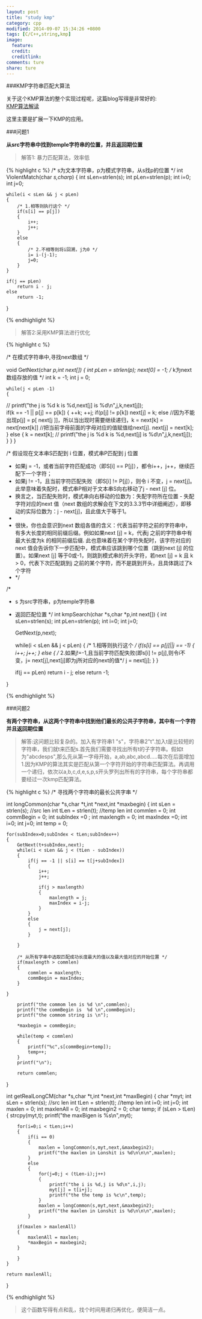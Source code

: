 ```yaml
---
layout: post
title: "study kmp"
category: cpp
modified: 2014-09-07 15:34:26 +0800
tags: [C/C++,string,kmp]
image:
  feature: 
  credit: 
  creditlink: 
comments: ture
share: ture
---
```


###KMP字符串匹配大算法

关于这个KMP算法的整个实现过程呢，这篇blog写得是非常好的:           
[KMP算法解读](http://blog.csdn.net/v_july_v/article/details/7041827)

这里主要是扩展一下KMP的应用。


###问题1

**从src字符串中找到temple字符串的位置，并且返回期位置**

> 解答1: 暴力匹配算法，效率低

{% highlight c %}
/* s为文本字符串，p为模式字符串，从s找p的位置 */
int ViolentMatch(char *s,char*p)
{
	int sLen=strlen(s);
	int pLen=strlen(p);
	int i=0;
	int j=0;

	while(i < sLen && j < pLen)
	{
		/* 1.相等则执行这个 */
		if(s[i] == p[j])
		{
			i++;
			j++;
		}
		else
		{
			/* 2.不相等则将i回溯，j为0 */
			i= i-(j-1);
			j=0;
		}
	}

	if(j == pLen)
		return i - j;
	else
		return -1;
}

{% endhighlight %} 

> 解答2:采用KMP算法进行优化


{% highlight c %}

/* 在模式字符串中,寻找next数组 */

void GetNext(char *p,int next[])
{
	int pLen = strlen(p);
	next[0] = -1;
	/* k为next数组存放的值 */
	int k = -1;
	int j = 0;

	while(j < pLen -1)
	{
//		printf("the j is %d k is %d,next[j] is  %d\n",j,k,next[j]);				
		if(k == -1 || p[j] == p[k])
		{
			++k;
			++j;
			if(p[j] != p[k])
				next[j] = k;
			else
			//因为不能出现p[j] = p[ next[j ]]，所以当出现时需要继续递归，k = next[k] = next[next[k]]
			//把当前字母前面的字母对应的值赋值给next[j].
				next[j] = next[k];
		}
		else
		{
			k = next[k];
	//		printf("the j is %d k is %d,next[j] is  %d\n",j,k,next[j]);				
		}
	}
}

/* 假设现在文本串S匹配到 i 位置，模式串P匹配到 j 位置
 * 如果j = -1，或者当前字符匹配成功（即S[i] == P[j]），都令i++，j++，继续匹配下一个字符；
 * 如果j != -1，且当前字符匹配失败（即S[i] != P[j]），则令 i 不变，j = next[j]。此举意味着失配时，模式串P相对于文本串S向右移动了j - next [j] 位。
 * 换言之，当匹配失败时，模式串向右移动的位数为：失配字符所在位置 - 失配字符对应的next 值（next 数组的求解会在下文的3.3.3节中详细阐述），即移动的实际位数为：j - next[j]，且此值大于等于1。
 *
 * 很快，你也会意识到next 数组各值的含义：代表当前字符之前的字符串中，有多大长度的相同前缀后缀。例如如果next [j] = k，代表j 之前的字符串中有最大长度为k 的相同前缀后缀. 此也意味着在某个字符失配时，该字符对应的next 值会告诉你下一步匹配中，模式串应该跳到哪个位置（跳到next [j] 的位置）。如果next [j] 等于0或-1，则跳到模式串的开头字符，若next [j] = k 且 k > 0，代表下次匹配跳到j 之前的某个字符，而不是跳到开头，且具体跳过了k 个字符
 * */

/*
* s 为src字符串，p为temple字符串
* 返回匹配位置
*/
int kmpSearch(char *s,char *p,int next[])
{
	int sLen=strlen(s);
	int pLen=strlen(p);
	int i=0;
	int j=0;

	GetNext(p,next);

	while(i < sLen && j < pLen)
	{
		/* 1.相等则执行这个 */
		if(s[i] == p[j]||j == -1)
		{
			i++;
			j++;
		}
		else
		{
			/* 2.如果j!=-1,且当前字符匹配失败(即s[i] != p[j],则令i不变，j= next[j],next[j]即为j所对应的next的值*/
			j = next[j];
		}
	}

	if(j == pLen)
		return i - j;
	else
		return -1;

}


{% endhighlight %} 



###问题2

**有两个字符串，从这两个字符串中找到他们最长的公共子字符串，其中有一个字符并且返回期位置**

> 解答:这问题比较复杂的。加入有字符串1 "s"，字符串2"t".加入t是比较短的字符串，我们就t来匹配s.首先我们需要寻找出所有t的子字符串。假如t为"abcdesps",那么先从第一字母开始，a,ab,abc,abcd.....每次在后面增加1.因为KMP的算法其实是匹配从第一个字符开始的字符串匹配算法。再调用一个递归，依次以a,b,c,d,e,s,p,s开头罗列出所有的字符串，每个字符串都要经过一次kmp匹配算法。

{% highlight c %}
/* 寻找两个字符串的最长公共字串 */

int longCommon(char *s,char *t,int *next,int *maxbegin)
{
	int sLen = strlen(s); //src len
	int tLen = strlen(t); //temp len
	int commlen = 0;
	int commBegin = 0;
	int subIndex =0 ;
	int maxlength = 0;
	int maxIndex =0;
	int i=0;
	int j=0;
	int temp = 0;

	for(subIndex=0;subIndex < tLen;subIndex++)
	{
		GetNext(t+subIndex,next);
		while(i < sLen && j < (tLen - subIndex))
		{
			if(j == -1 || s[i] == t[j+subIndex])
			{
				i++;
				j++;

				if(j > maxlength)
				{
					maxlength = j;
					maxIndex = i-j;
				}
			}
			else
			{
				j = next[j];
			}

		}

		/* 从所有字串中选取匹配成功长度最大的值以及最大值对应的开始位置 */
		if(maxlength > commlen)
		{
			commlen = maxlength;
			commBegin = maxIndex;
		}

	}

		printf("the commom len is %d \n",commlen);	
		printf("the commBegin is  %d \n",commBegin);	
		printf("the commom string is \n");	

    	*maxbegin = commBegin; 

		while(temp < commlen)
		{
			printf("%c",s[commBegin+temp]);	
			temp++;
		}
		printf("\n");	

		return commlen;
}

int getRealLongCM(char *s,char *t,int *next,int *maxBegin)
{
	char *myt;
	int sLen = strlen(s); //src len
	int tLen = strlen(t); //temp len
	int i=0;
	int j=0;
	int maxlen = 0;
	int maxlenAll = 0;
	int maxbegin2 = 0;
	char temp;
	if (sLen > tLen)
	{
		strcpy(myt,t);
		printf("the maxBigen is %s\n",myt);				

		for(i=0;i < tLen;i++)
		{
			if(i == 0)
			{
				maxlen = longCommon(s,myt,next,&maxbegin2);
				printf("the maxlen in Lonshit is %d\n\n\n",maxlen);				
			}
			else
			{
				for(j=0;j < (tLen-i);j++)
				{
					printf("the i is %d,j is %d\n",i,j);				
					myt[j] = t[i+j];
					printf("the the temp is %c\n",temp);				
				}
				maxlen = longCommon(s,myt,next,&maxbegin2);
				printf("the maxlen in Lonshit is %d\n\n\n",maxlen);				
		    }	

		if(maxlen > maxlenAll)
		{
			maxlenAll = maxlen;	
			*maxBegin = maxbegin2;
		}

		}
	}

	return maxlenAll;
}

{% endhighlight %} 

>这个函数写得有点和乱，找个时间用递归再优化，便简洁一点。

